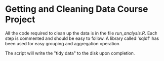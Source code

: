 Getting and Cleaning Data Course Project
==========================

All the code required to clean up the data is in the file *run_analysis.R*. Each step is commented and should be easy to follow. A library called 'sqldf' has been used for easy grouping and aggregation operation.

The script will write the "tidy data" to the disk upon completion.
